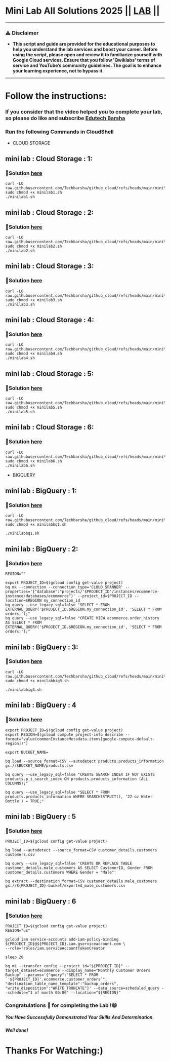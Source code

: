 # Mini Lab All Solutions 2025 || [LAB](https://www.cloudskillsboost.google/catalog) ||

---
### ⚠️ Disclaimer
- **This script and guide are provided for  the educational purposes to help you understand the lab services and boost your career. Before using the script, please open and review it to familiarize yourself with Google Cloud services. Ensure that you follow 'Qwiklabs' terms of service and YouTube’s community guidelines. The goal is to enhance your learning experience, not to bypass it.**
---
# Follow the instructions:
### If you consider that the video helped you to complete your lab, so please do like and subscribe [Edutech Barsha](https://www.youtube.com/@edutechbarsha)

### Run the following Commands in CloudShell

- CLOUD STORAGE

## **mini lab : Cloud Storage : 1:**
### 🔗Solution [here](https://youtu.be/WksrZODOlfI)



```
curl -LO raw.githubusercontent.com/Techbarsha/github_cloud/refs/heads/main/mini%20lab/minilab1.sh
sudo chmod +x minilab1.sh
./minilab1.sh
```

## **mini lab : Cloud Storage : 2:**
### 🔗Solution [here](https://youtu.be/ZzCsDiFTsIA)



```
curl -LO raw.githubusercontent.com/Techbarsha/github_cloud/refs/heads/main/mini%20lab/minilab2.sh
sudo chmod +x minilab2.sh
./minilab2.sh
```
## **mini lab : Cloud Storage : 3:**
### 🔗Solution [here](https://youtu.be/ZzCsDiFTsIA)



```
curl -LO raw.githubusercontent.com/Techbarsha/github_cloud/refs/heads/main/mini%20lab/minilab3.sh
sudo chmod +x minilab3.sh
./minilab3.sh
```

## **mini lab : Cloud Storage : 4:**
### 🔗Solution [here](https://youtu.be/fMtpMeVaetU)



```
curl -LO raw.githubusercontent.com/Techbarsha/github_cloud/refs/heads/main/mini%20lab/minilab4.sh
sudo chmod +x minilab4.sh
./minilab4.sh
```

## **mini lab : Cloud Storage : 5:**
### 🔗Solution [here](https://youtu.be/VzjmiWVPpVw)


```
curl -LO raw.githubusercontent.com/Techbarsha/github_cloud/refs/heads/main/mini%20lab/minilab5.sh
sudo chmod +x minilab5.sh
./minilab5.sh
```
## **mini lab : Cloud Storage : 6:**
### 🔗Solution [here](https://youtu.be/VzjmiWVPpVw)


```
curl -LO raw.githubusercontent.com/Techbarsha/github_cloud/refs/heads/main/mini%20lab/minilab6.sh
sudo chmod +x minilab6.sh
./minilab6.sh
```

- BIGQUERY
  
## **mini lab : BigQuery : 1:**
### 🔗Solution [here](https://youtu.be/cfr-5xoK1yw)



```
curl -LO raw.githubusercontent.com/Techbarsha/github_cloud/refs/heads/main/mini%20lab/minilabbq1.sh
sudo chmod +x minilabbq1.sh

./minilabbq1.sh
```

## **mini lab : BigQuery : 2:**
### 🔗Solution [here](https://youtu.be/gHiiZIO8ywg)
```
REGION=""
```
```
export PROJECT_ID=$(gcloud config get-value project)
bq mk --connection --connection_type='CLOUD_SPANNER' --properties='{"database":"projects/'$PROJECT_ID'/instances/ecommerce-instance/databases/ecommerce"}' --project_id=$PROJECT_ID --location=$REGION my_connection_id
bq query --use_legacy_sql=false "SELECT * FROM EXTERNAL_QUERY('$PROJECT_ID.$REGION.my_connection_id', 'SELECT * FROM orders;');"
bq query --use_legacy_sql=false "CREATE VIEW ecommerce.order_history AS SELECT * FROM EXTERNAL_QUERY('$PROJECT_ID.$REGION.my_connection_id', 'SELECT * FROM orders;');"
```

## **mini lab : BigQuery : 3:**
### 🔗Solution [here](https://youtu.be/cfr-5xoK1yw)



```
curl -LO raw.githubusercontent.com/Techbarsha/github_cloud/refs/heads/main/mini%20lab/minilabbig3.sh
sudo chmod +x minilabbig3.sh

./minilabbig3.sh
```

## **mini lab : BigQuery : 4**
### 🔗Solution [here](https://youtu.be/6xrybo6mPOs)
```
export PROJECT_ID=$(gcloud config get-value project)
export REGION=$(gcloud compute project-info describe --format="value(commonInstanceMetadata.items[google-compute-default-region])")

export BUCKET_NAME=

bq load --source_format=CSV --autodetect products.products_information gs://$BUCKET_NAME/products.csv 

bq query --use_legacy_sql=false "CREATE SEARCH INDEX IF NOT EXISTS products.p_i_search_index ON products.products_information (ALL COLUMNS);"

bq query --use_legacy_sql=false "SELECT * FROM products.products_information WHERE SEARCH(STRUCT(), '22 oz Water Bottle') = TRUE;"
```

## **mini lab : BigQuery : 5**
### 🔗Solution [here](https://youtu.be/czXRD7wiGYI)
```
PROJECT_ID=$(gcloud config get-value project)

bq load --autodetect --source_format=CSV customer_details.customers customers.csv

bq query --use_legacy_sql=false 'CREATE OR REPLACE TABLE customer_details.male_customers AS SELECT CustomerID, Gender FROM customer_details.customers WHERE Gender = "Male"'

bq extract --destination_format=CSV customer_details.male_customers gs://${PROJECT_ID}-bucket/exported_male_customers.csv
```

## **mini lab : BigQuery : 6**
### 🔗Solution [here](https://youtu.be/6xrybo6mPOs)
```
PROJECT_ID=$(gcloud config get-value project)
REGION="us"
```
```
gcloud iam service-accounts add-iam-policy-binding ${PROJECT_ID}@${PROJECT_ID}.iam.gserviceaccount.com \
--role='roles/iam.serviceAccountTokenCreator'

sleep 20

bq mk --transfer_config --project_id="${PROJECT_ID}" --target_dataset=ecommerce --display_name="Monthly Customer Orders Backup" --params='{"query":"SELECT * FROM `'${PROJECT_ID}'.ecommerce.customer_orders`", "destination_table_name_template":"backup_orders", "write_disposition":"WRITE_TRUNCATE"}' --data_source=scheduled_query --schedule="1 of month 00:00" --location="${REGION}"
```

### Congratulations 🎉 for completing the Lab !😄

##### *You Have Successfully Demonstrated Your Skills And Determination.*

#### *Well done!*

# Thanks For Watching:)
